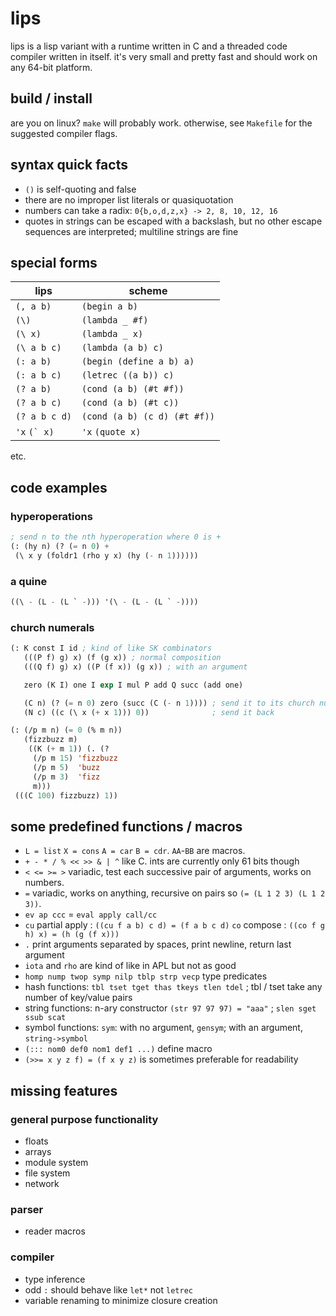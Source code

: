 # lips
lips is a lisp variant with a runtime written in C and a
threaded code compiler written in itself. it's very small
and pretty fast and should work on any 64-bit platform.

## build / install
are you on linux? `make` will probably work. otherwise, see
`Makefile` for the suggested compiler flags.

## syntax quick facts
- `()` is self-quoting and false
- there are no improper list literals or quasiquotation
- numbers can take a radix: `0{b,o,d,z,x} -> 2, 8, 10, 12, 16`
- quotes in strings can be escaped with a backslash, but no other
  escape sequences are interpreted; multiline strings are fine

## special forms
|  lips       | scheme           |
|-------------|------------------|
|`(, a b)`    |`(begin a b)`     |
|`(\)`        |`(lambda _ #f)`   |
|`(\ x)`      |`(lambda _ x)`    |
|`(\ a b c)`  |`(lambda (a b) c)`|
|`(: a b)`    |`(begin (define a b) a)`|
|`(: a b c)`  |`(letrec ((a b)) c)`|
|`(? a b)`    |`(cond (a b) (#t #f))`|
|`(? a b c)`  |`(cond (a b) (#t c))`|
|`(? a b c d)`|`(cond (a b) (c d) (#t #f))`|
|`'x` <code>(\` x)</code>|`'x` `(quote x)`  |

etc.

## code examples

### hyperoperations

```lisp
; send n to the nth hyperoperation where 0 is +
(: (hy n) (? (= n 0) +
 (\ x y (foldr1 (rho y x) (hy (- n 1))))))
```

### a quine

```lisp
((\ - (L - (L ` -))) '(\ - (L - (L ` -))))
```

### church numerals

```lisp
(: K const I id ; kind of like SK combinators
   (((P f) g) x) (f (g x)) ; normal composition
   (((Q f) g) x) ((P (f x)) (g x)) ; with an argument

   zero (K I) one I exp I mul P add Q succ (add one)

   (C n) (? (= n 0) zero (succ (C (- n 1)))) ; send it to its church numeral
   (N c) ((c (\ x (+ x 1))) 0))              ; send it back

(: (/p m n) (= 0 (% m n))
   (fizzbuzz m)
    ((K (+ m 1)) (. (?
     (/p m 15) 'fizzbuzz
     (/p m 5)  'buzz
     (/p m 3)  'fizz
     m)))
 (((C 100) fizzbuzz) 1))
```

## some predefined functions / macros
- `L = list` `X = cons` `A = car` `B = cdr`.  `AA`-`BB` are macros.
- `+ - * / % << >> & | ^` like C. ints are currently only 61 bits though
- `< <= >= >` variadic, test each successive pair of arguments, works on numbers.
- `=` variadic, works on anything, recursive on pairs so `(= (L 1 2 3) (L 1 2 3))`.
- `ev ap ccc` = `eval apply call/cc`
- `cu` partial apply : `((cu f a b) c d) = (f a b c d)` `co` compose : `((co f g h) x) = (h (g (f x)))`
- `.` print arguments separated by spaces, print newline, return last argument
- `iota` and `rho` are kind of like in APL but not as good
- `homp nump twop symp nilp tblp strp vecp` type predicates
- hash functions: `tbl tset tget thas tkeys tlen tdel` ; tbl / tset take any number of key/value pairs
- string functions: n-ary constructor `(str 97 97 97) = "aaa"` ; `slen sget ssub scat`
- symbol functions: `sym`: with no argument, `gensym`; with an argument, `string->symbol`
- `(::: nom0 def0 nom1 def1 ...)` define macro
- `(>>= x y z f) = (f x y z)` is sometimes preferable for
  readability

## missing features

### general purpose functionality
- floats
- arrays
- module system
- file system
- network

### parser
- reader macros

### compiler
- type inference
- odd `:` should behave like `let*` not `letrec`
- variable renaming to minimize closure creation
